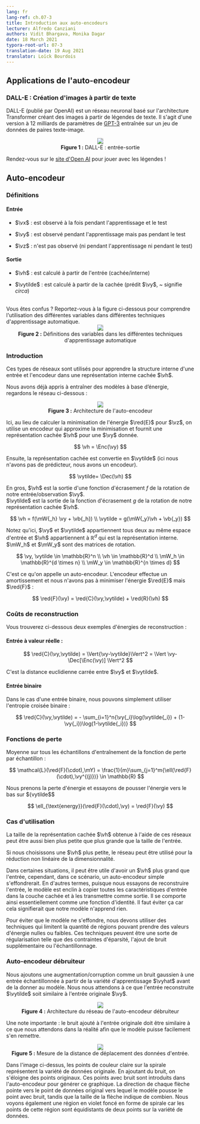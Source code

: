 ```yaml
---
lang: fr
lang-ref: ch.07-3
title: Introduction aux auto-encodeurs
lecturer: Alfredo Canziani
authors: Vidit Bhargava, Monika Dagar
date: 18 March 2021
typora-root-url: 07-3
translation-date: 19 Aug 2021
translator: Loïck Bourdois
---
```


<!--
## Applications of Autoencoder

### DALL-E: Creating Images from Text

DALL-E (released by OpenAI) is a neural network based on the Transformers architecture, that creates images from text captions. 
It is a 12-billion parameter version of [GPT-3](https://arxiv.org/abs/2005.14165), trained on a dataset of text-image pairs.

<center>
<img src="{{site.baseurl}}/images/week07/07-3/DALL-E.png" style="background-color:#DCDCDC;" /><br>
<b>Figure 1:</b> DALL-E: Input-Output
</center>

Go to the [website](https://openai.com/blog/dall-e/) and play with the captions! 
-->

## Applications de l'auto-encodeur

### DALL-E : Création d'images à partir de texte

DALL-E (publié par OpenAI) est un réseau neuronal basé sur l'architecture Transformer créant des images à partir de légendes de texte.
Il s'agit d'une version à $12$ milliards de paramètres de [GPT-3](https://arxiv.org/abs/2005.14165) entraînée sur un jeu de données de paires texte-image.  

<center>
<img src="{{site.baseurl}}/images/week07/07-3/DALL-E.png" style="background-color:#DCDCDC;" /><br>
<b>Figure 1 :</b> DALL-E : entrée-sortie
</center>

Rendez-vous sur le [site d'Open AI](https://openai.com/blog/dall-e/) pour jouer avec les légendes ! 


<!--
## Autoencoder
Let's start with some definitions:

### Definitions

#### Input

$\vx$: is observed during both training and testing 

$\vy$: is observed during training but not testing

$\vz$: is not observed (neither during training nor during testing).


#### Output

$\vh$: is computed from the input (hidden/internal)

$\vytilde$: is computed from the hidden (predicted $\vy$, ~ means *circa*)

Confused?
Refer to the below figure to understand the use of different variables in different machine learning techniques.

<center>
<img src="{{site.baseurl}}/images/week07/07-3/def.png" style="background-color:#DCDCDC;" /><br>
<b>Figure 2:</b> Variable definitions in different machine learning techniques
</center>
-->


## Auto-encodeur

### Définitions

#### Entrée

- $\vx$ : est observé à la fois pendant l'apprentissage et le test

- $\vy$ : est observé pendant l'apprentissage mais pas pendant le test

- $\vz$ : n'est pas observé (ni pendant l'apprentissage ni pendant le test)


#### Sortie

- $\vh$ : est calculé à partir de l'entrée (cachée/interne)

- $\vytilde$ : est calculé à partir de la cachée (prédit $\vy$, ~ signifie *circa*)  
<br>
Vous êtes confus ?  
Reportez-vous à la figure ci-dessous pour comprendre l'utilisation des différentes variables dans différentes techniques d'apprentissage automatique.

<center>
<img src="{{site.baseurl}}/images/week07/07-3/def.png" style="background-color:#DCDCDC;" /><br>
<b>Figure 2 :</b> Définitions des variables dans les différentes techniques d'apprentissage automatique
</center>



<!--
### Introduction

These kinds of networks are used to learn the internal structure of some input and encode it in a hidden internal representation $\vh$, which expresses the input.

We already learned how to train energy-based models, let's look at the below network:

<center>
<img src="{{site.baseurl}}/images/week07/07-3/Autoencoder_Arch.png" style="background-color:#DCDCDC;" /><br>
<b>Figure 3:</b> Autoencoder Architecture
</center>

Here instead of computing the minimization of the energy $\red{E}$ for $\vz$, we use an encoder that approximates the minimization and provides a hidden representation $\vh$ for a given $\vy$.

$$
\vh = \Enc(\vy)
$$

Then the hidden representation is convected into $\vytilde$ (Here we don't have a predictor, we have an encoder).

$$
\vytilde= \Dec (\vh)
$$

Basically, $\vh$ is the output of a squashing function $f$ of the rotation of our input/observation $\vy$. $\vytilde$ is the output of squashing function $g$ of the rotation of our hidden representation $\vh$.

$$
\vh = f(\mW{_h} \vy + \vb{_h}) \\
\vytilde = g(\mW{_y}\vh + \vb{_y})
$$

Note that, here $\vy$ and $\vytilde$ both belong to the same input space, and $\vh$ belong to $\mathbb{R}^d$ which is the internal representation. $\mW_h$ and $\mW_y$ are matrices for rotation.

$$
\vy, \vytilde \in \mathbb{R}^n \\
\vh \in \mathbb{R}^d \\
\mW_h \in \mathbb{R}^{d \times n} \\
\mW_y \in \mathbb{R}^{n \times d}
$$

This is called Autoencoder. The encoder is performing amortizing and we don't have to minimize the energy  $\red{E}$ but $\red{F}$:

$$
\red{F}(\vy) = \red{C}(\vy,\vytilde) + \red{R}(\vh)
$$
-->


### Introduction

Ces types de réseaux sont utilisés pour apprendre la structure interne d'une entrée et l'encodeur dans une représentation interne cachée $\vh$.

Nous avons déjà appris à entraîner des modèles à base d’énergie, regardons le réseau ci-dessous :

<center>
<img src="{{site.baseurl}}/images/week07/07-3/Autoencoder_Arch.png" style="background-color:#DCDCDC;" /><br>
<b>Figure 3 :</b> Architecture de l'auto-encodeur
</center>  


Ici, au lieu de calculer la minimisation de l'énergie $\red{E}$ pour $\vz$, on utilise un encodeur qui approxime la minimisation et fournit une représentation cachée $\vh$ pour une $\vy$ donnée.

$$
\vh = \Enc(\vy)
$$

Ensuite, la représentation cachée est convertie en $\vytilde$ (ici nous n'avons pas de prédicteur, nous avons un encodeur).

$$
\vytilde= \Dec(\vh)
$$

En gros, $\vh$ est la sortie d'une fonction d'écrasement $f$ de la rotation de notre entrée/observation $\vy$.  
$\vytilde$ est la sortie de la fonction d'écrasement $g$ de la rotation de notre représentation cachée $\vh$.

$$
\vh = f(\mW{_h} \vy + \vb{_h}) \\
\vytilde = g(\mW{_y}\vh + \vb{_y})
$$

Notez qu'ici, $\vy$ et $\vytilde$ appartiennent tous deux au même espace d'entrée et $\vh$ appartiennent à $\mathbb{R}^d$ qui est la représentation interne. $\mW_h$ et $\mW_y$ sont des matrices de rotation.

$$
\vy, \vytilde \in \mathbb{R}^n \\
\vh \in \mathbb{R}^d \\
\mW_h \in \mathbb{R}^{d \times n} \\
\mW_y \in \mathbb{R}^{n \times d}
$$

C'est ce qu'on appelle un auto-encodeur. L'encodeur effectue un amortissement et nous n'avons pas à minimiser l'énergie $\red{E}$ mais $\red{F}$ :

$$
\red{F}(\vy) = \red{C}(\vy,\vytilde) + \red{R}(\vh)
$$



<!--
### Reconstruction Costs

Below are the two examples of reconstruction energies:

#### Real-Valued Input:

$$
\red{C}(\vy,\vytilde) = \Vert{\vy-\vytilde}\Vert^2 = \Vert \vy-\Dec[\Enc(\vy)] \Vert^2
$$

This is the square euclidean distance between $\vy$ and $\vytilde$.


#### Binary input

In the case of binary input, we can simply use binary cross-entropy

$$
\red{C}(\vy,\vytilde) = - \sum_{i=1}^n{\vy{_i}\log(\vytilde{_i}) + (1-\vy{_i})\log(1-\vytilde{_i})}
$$
-->


### Coûts de reconstruction

Vous trouverez ci-dessous deux exemples d'énergies de reconstruction :

#### Entrée à valeur réelle :

$$
\red{C}(\vy,\vytilde) = \Vert{\vy-\vytilde}\Vert^2 = \Vert \vy-\Dec[\Enc(\vy)] \Vert^2
$$

C'est la distance euclidienne carrée entre $\vy$ et $\vytilde$.


#### Entrée binaire

Dans le cas d'une entrée binaire, nous pouvons simplement utiliser l'entropie croisée binaire :

$$
\red{C}(\vy,\vytilde) = - \sum_{i=1}^n{\vy{_i}\log(\vytilde{_i}) + (1-\vy{_i})\log(1-\vytilde{_i})}
$$


<!--
### Loss Functionals

Average across all training samples of per sample loss function

$$
\mathcal{L}(\red{F}(\cdot),\mY) = \frac{1}{m}\sum_{j=1}^m{\ell(\red{F}(\cdot),\vy^{(j)})} \in \mathbb{R}
$$

We take the energy loss and try to push the energy down on $\vytilde$

$$
\ell_{\text{energy}}(\red{F}(\cdot),\vy) = \red{F}(\vy)
$$
-->

### Fonctions de perte

Moyenne sur tous les échantillons d'entraînement de la fonction de perte par échantillon :

$$
\mathcal{L}(\red{F}(\cdot),\mY) = \frac{1}{m}\sum_{j=1}^m{\ell(\red{F}(\cdot),\vy^{(j)})} \in \mathbb{R}
$$

Nous prenons la perte d'énergie et essayons de pousser l'énergie vers le bas sur ${vytilde$$

$$
\ell_{\text{energy}}(\red{F}(\cdot),\vy) = \red{F}(\vy)
$$


<!--
### Use-cases

The size of the hidden representation $\vh$ obtained using these networks can be both smaller and larger than the input size. 

If we choose a smaller $\vh$, the network can be used for non-linear dimensionality reduction.

In some situations it can be useful to have a larger than input $\vh$, however, in this scenario, a plain autoencoder would collapse. In other words, since we are trying to reconstruct the input, the model is prone to copying all the input features into the hidden layer and passing it as the output thus essentially behaving as an identity function. This needs to be avoided as this would imply that our model fails to learn anything.

To prevent the model from collapsing, we have to employ techniques that constrain the amount of region which can take zero or low energy values. These techniques can be some sort of regularization such as sparsity constraints, adding additional noise, or sampling.
-->

### Cas d'utilisation

La taille de la représentation cachée $\vh$ obtenue à l'aide de ces réseaux peut être aussi bien plus petite que plus grande que la taille de l'entrée. 

Si nous choisissons une $\vh$ plus petite, le réseau peut être utilisé pour la réduction non linéaire de la dimensionnalité.

Dans certaines situations, il peut être utile d'avoir un $\vh$ plus grand que l'entrée, cependant, dans ce scénario, un auto-encodeur simple s'effondrerait. 
En d'autres termes, puisque nous essayons de reconstruire l'entrée, le modèle est enclin à copier toutes les caractéristiques d'entrée dans la couche cachée et à les transmettre comme sortie. Il se comporte ainsi essentiellement comme une fonction d'identité. Il faut éviter ça car cela signifierait que notre modèle n'apprend rien.

Pour éviter que le modèle ne s'effondre, nous devons utiliser des techniques qui limitent la quantité de régions pouvant prendre des valeurs d'énergie nulles ou faibles.
Ces techniques peuvent être une sorte de régularisation telle que des contraintes d'éparsité, l'ajout de bruit supplémentaire ou l'échantillonnage.


<!--
### Denoising autoencoder

We add some augmentation/corruption like Gaussian noise to an input sampled from the training manifold $\vyhat$ before feeding it into the model and expect the reconstructed input $\vytilde$ to be similar to the original input $\vy$.

<center>
<img src="{{site.baseurl}}/images/week07/07-3/DenoisingAutoEncoder.png" style="background-color:#DCDCDC;" /><br>
<b>Figure 4:</b> Denoising Autoencoder Network architecture.
</center>

An important note: The noise added to the original input should be similar to what we expect in reality, so the model can easily recover from it.

<center>
<img src="{{site.baseurl}}/images/week07/07-3/DAEOutput.png" style="background-color:#DCDCDC;" /><br>
<b>Figure 5:</b> Measuring the traveling distance of the input data
</center>

In the image above, the light colour points on the spiral represent the original data manifold. As we add noise, we go farther from the original points. 
These noise-added points are fed into the auto-encoder to generate this graph. 
The direction of each arrow points to the original datapoint the model pushes the noise-added point towards; whereas the size of the arrow shows by how much. 
We also see a dark purple spiral region which exists because the points in this region are equidistant from two points on the data manifold. 
-->


### Auto-encodeur débruiteur

Nous ajoutons une augmentation/corruption comme un bruit gaussien à une entrée échantillonnée à partir de la variété d'apprentissage $\vyhat$ avant de la donner au modèle.
Nous nous attendons à ce que l'entrée reconstruite $\vytilde$ soit similaire à l'entrée originale $\vy$.

<center>
<img src="{{site.baseurl}}/images/week07/07-3/DenoisingAutoEncoder.png" style="background-color:#DCDCDC;" /><br>
<b>Figure 4 :</b> Architecture du réseau de l'auto-encodeur débruiteur
</center>
 
Une note importante : le bruit ajouté à l'entrée originale doit être similaire à ce que nous attendons dans la réalité afin que le modèle puisse facilement s'en remettre.

<center>
<img src="{{site.baseurl}}/images/week07/07-3/DAEOutput.png" style="background-color:#DCDCDC;" /><br>
<b>Figure 5 :</b> Mesure de la distance de déplacement des données d'entrée.
</center>

Dans l'image ci-dessus, les points de couleur claire sur la spirale représentent la variété de données originale. En ajoutant du bruit, on s'éloigne des points originaux. 
Ces points avec bruit sont introduits dans l'auto-encodeur pour générer ce graphique. 
La direction de chaque flèche pointe vers le point de données original vers lequel le modèle pousse le point avec bruit, tandis que la taille de la flèche indique de combien. 
Nous voyons également une région en violet foncé en forme de spirale car les points de cette région sont équidistants de deux points sur la variété de données.

